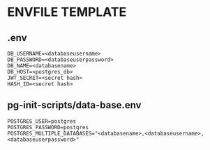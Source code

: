# ENVFILE TEMPLATE
## .env
```
DB_USERNAME=<databaseusername>
DB_PASSWORD=<databaseuserpassword>
DB_NAME=<databasename>
DB_HOST=<postgres_db>
JWT_SECRET=<secret hash>
HASH_ID=<secret hash>
```

## pg-init-scripts/data-base.env
```
POSTGRES_USER=postgres
POSTGRES_PASSWORD=postgres
POSTGRES_MULTIPLE_DATABASES="<databasename>,<databaseusername>,<databaseuserpassword>"
```